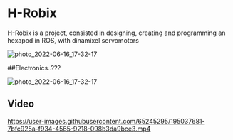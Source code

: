 # H-Robix

H-Robix is a project, consisted in designing, creating and programming an hexapod in ROS, with dinamixel servomotors


![photo_2022-06-16_17-32-17](https://user-images.githubusercontent.com/65245295/195049016-577e49d2-991d-488a-a229-24acc703cbd6.jpg)

##Electronics..??? 

![photo_2022-06-16_17-32-17](https://user-images.githubusercontent.com/65245295/195042214-4a74e2d0-e675-492b-ab1c-ae6d6c41fe4d.jpg)


## Video
https://user-images.githubusercontent.com/65245295/195037681-7bfc925a-f934-4565-9218-098b3da9bce3.mp4


